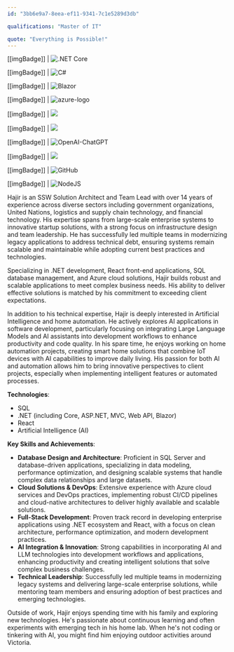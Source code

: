 ```yaml
---
id: "3bb6e9a7-8eea-ef11-9341-7c1e5289d3db"

qualifications: "Master of IT"

quote: "Everything is Possible!"
---
```


[[imgBadge]]
| ![.NET Core](../badges/Developer-dotnet-core.png)

[[imgBadge]]
| ![C#](../badges/Developer-c-sharp.png)

[[imgBadge]]
| ![Blazor](../badges/Developer-blazor.png)

[[imgBadge]]
| ![azure-logo](../badges/Business-microsoft-azure.png)

[[imgBadge]]
| ![](../badges/Developer-react.png)

[[imgBadge]]
| ![](../badges/Developer-sql-server.png)

[[imgBadge]]
| ![OpenAI-ChatGPT](../badges/Developer-OpenAI-ChatGPT.png)

[[imgBadge]]
| ![](../badges/Business-microsoft-azure-devops.png)

[[imgBadge]]
| ![GitHub](../badges/Developer-github.png)

[[imgBadge]]
| ![NodeJS](../badges/Developer-node-js.png)


Hajir is an SSW Solution Architect and Team Lead with over 14 years of experience across diverse sectors including government organizations, United Nations, logistics and supply chain technology, and financial technology. His expertise spans from large-scale enterprise systems to innovative startup solutions, with a strong focus on infrastructure design and team leadership. He has successfully led multiple teams in modernizing legacy applications to address technical debt, ensuring systems remain scalable and maintainable while adopting current best practices and technologies.

Specializing in .NET development, React front-end applications, SQL database management, and Azure cloud solutions, Hajir builds robust and scalable applications to meet complex business needs. His ability to deliver effective solutions is matched by his commitment to exceeding client expectations.

In addition to his technical expertise, Hajir is deeply interested in Artificial Intelligence and home automation. He actively explores AI applications in software development, particularly focusing on integrating Large Language Models and AI assistants into development workflows to enhance productivity and code quality. In his spare time, he enjoys working on home automation projects, creating smart home solutions that combine IoT devices with AI capabilities to improve daily living. His passion for both AI and automation allows him to bring innovative perspectives to client projects, especially when implementing intelligent features or automated processes.

**Technologies**:
- SQL
- .NET (including Core, ASP.NET, MVC, Web API, Blazor)
- React
- Artificial Intelligence (AI)

**Key Skills and Achievements**:
- **Database Design and Architecture**: Proficient in SQL Server and database-driven applications, specializing in data modeling, performance optimization, and designing scalable systems that handle complex data relationships and large datasets.
- **Cloud Solutions & DevOps**: Extensive experience with Azure cloud services and DevOps practices, implementing robust CI/CD pipelines and cloud-native architectures to deliver highly available and scalable solutions.
- **Full-Stack Development**: Proven track record in developing enterprise applications using .NET ecosystem and React, with a focus on clean architecture, performance optimization, and modern development practices.
- **AI Integration & Innovation**: Strong capabilities in incorporating AI and LLM technologies into development workflows and applications, enhancing productivity and creating intelligent solutions that solve complex business challenges.
- **Technical Leadership**: Successfully led multiple teams in modernizing legacy systems and delivering large-scale enterprise solutions, while mentoring team members and ensuring adoption of best practices and emerging technologies.

Outside of work, Hajir enjoys spending time with his family and exploring new technologies. He's passionate about continuous learning and often experiments with emerging tech in his home lab. When he's not coding or tinkering with AI, you might find him enjoying outdoor activities around Victoria.
